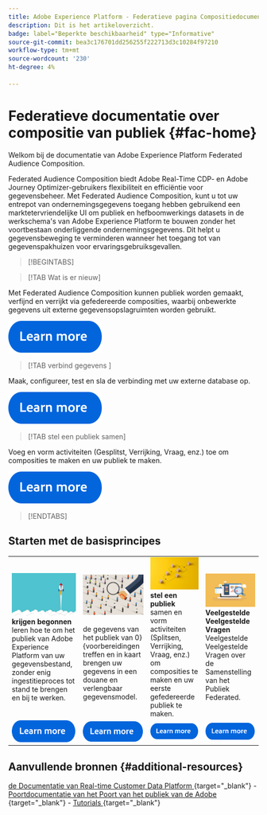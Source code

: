 ```yaml
---
title: Adobe Experience Platform - Federatieve pagina Compositiedocumentatie publiek
description: Dit is het artikeloverzicht.
badge: label="Beperkte beschikbaarheid" type="Informative"
source-git-commit: bea3c176701dd256255f222713d3c10284f97210
workflow-type: tm+mt
source-wordcount: '230'
ht-degree: 4%

---
```



# Federatieve documentatie over compositie van publiek  {#fac-home}

Welkom bij de documentatie van Adobe Experience Platform Federated Audience Composition.

Federated Audience Composition biedt Adobe Real-Time CDP- en Adobe Journey Optimizer-gebruikers flexibiliteit en efficiëntie voor gegevensbeheer. Met Federated Audience Composition, kunt u tot uw entrepot van ondernemingsgegevens toegang hebben gebruikend een marktetervriendelijke UI om publiek en hefboomwerkings datasets in de werkschema&#39;s van Adobe Experience Platform te bouwen zonder het voortbestaan onderliggende ondernemingsgegevens. Dit helpt u gegevensbeweging te verminderen wanneer het toegang tot van gegevenspakhuizen voor ervaringsgebruiksgevallen.

>[!BEGINTABS]

>[!TAB Wat is er nieuw]

Met Federated Audience Composition kunnen publiek worden gemaakt, verfijnd en verrijkt via gefedereerde composities, waarbij onbewerkte gegevens uit externe gegevensopslagruimten worden gebruikt.

[![afbeelding](assets/learn-more-button.svg)](start/release-notes.md)

>[!TAB  verbind gegevens ]

Maak, configureer, test en sla de verbinding met uw externe database op.

[![afbeelding](assets/learn-more-button.svg)](connections/federated-db.md)

>[!TAB  stel een publiek  samen]

Voeg en vorm activiteiten (Gesplitst, Verrijking, Vraag, enz.) toe om composities te maken en uw publiek te maken.

[![afbeelding](assets/learn-more-button.svg)](compositions/gs-compositions.md)

>[!ENDTABS]

## Starten met de basisprincipes

<table style="table-layout:fixed">
  <tr style="border: 0;">
    <td>
    <a href="start/get-started.md"><img src="assets/do-not-localize/start-quick.png"></a>
    <div><strong> krijgen begonnen </strong><br/> leren hoe te om het publiek van Adobe Experience Platform van uw gegevensbestand, zonder enig ingestitieproces tot stand te brengen en bij te werken.
    </div>
    </td>
    <td>
    <a href="data-management/gs-models.md"><img src="assets/do-not-localize/start-profiles.png"></a>
    <div></strong><br/> de gegevens van het publiek van 0} {voorbereidingen treffen en in kaart brengen uw gegevens in een douane en verlengbaar gegevensmodel.<strong>
    </div>
    </td>
    <td>
    <a href="compositions/gs-compositions.md"><img src="assets/do-not-localize/start-journey.jpeg"></a>
    <div><strong> stel een publiek </strong><br/> samen en vorm activiteiten (Splitsen, Verrijking, Vraag, enz.) om composities te maken en uw eerste gefedereerde publiek te maken.
    </div>
    </td>
    <td>
    <a href="start/get-started.md#faq"><img src="assets/do-not-localize/start-faq.png"></a>
    <div><strong> Veelgestelde Veelgestelde Vragen </strong><br/> Veelgestelde Veelgestelde Vragen over de Samenstelling van het Publiek Federated.</div>
    </td>
  </tr>
  <tr style="border: 0;">
    <td><a href="start/get-started.md"><img src="assets/learn-more-button.svg"></a></td>
    <td><a href="data-management/gs-models.md"><img src="assets/learn-more-button.svg"></a></td>
    <td><a href="compositions/gs-compositions.md"><img src="assets/learn-more-button.svg"></a></td>
    <td><a href="start/get-started.md#faq"><img src="assets/learn-more-button.svg"></a></td>
    </tr>
</table>


## Aanvullende bronnen  {#additional-resources}

[ de Documentatie van Real-time Customer Data Platform ](https://experienceleague.adobe.com/en/docs/experience-platform/rtcdp/home) {target="_blank"} - [ Poortdocumentatie van het Poort van het publiek van de Adobe ](https://experienceleague.adobe.com/en/docs/experience-platform/segmentation/ui/audience-dashboard) {target="_blank"} - [ Tutorials ](https://experienceleague.adobe.com/en/docs/platform-learn/tutorials/audiences/introduction-to-audience-portal-and-composition) {target="_blank"}


